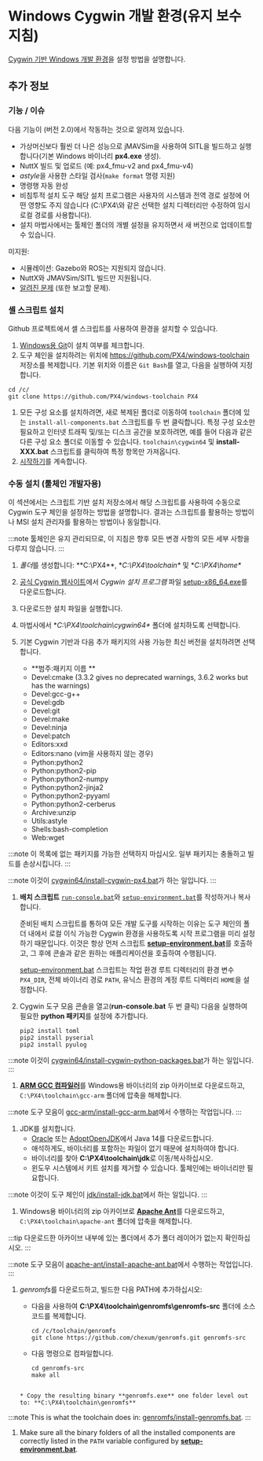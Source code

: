 # Windows Cygwin 개발 환경(유지 보수 지침)

[Cygwin 기반 Windows 개발 환경](../dev_setup/dev_env_windows_cygwin.md)을 설정 방법을 설명합니다.


## 추가 정보

<a id="features"></a>

### 기능 / 이슈

다음 기능이 (버전 2.0)에서 작동하는 것으로 알려져 있습니다.

* 가상머신보다 훨씬 더 나은 성능으로 jMAVSim을 사용하여 SITL을 빌드하고 실행합니다(기본 Windows 바이너리 **px4.exe** 생성).
* NuttX 빌드 및 업로드 (예:  px4_fmu-v2 and px4_fmu-v4)
* *astyle*을 사용한 스타일 검사(`make format` 명령 지원)
* 명령행 자동 완성
* 비침투적 설치 도구 해당 설치 프로그램은 사용자의 시스템과 전역 경로 설정에 어떤 영향도 주지 않습니다 (C:\PX4\와 같은 선택한 설치 디렉터리만 수정하여 임시 로컬 경로를 사용합니다).
* 설치 마법사에서는 툴체인 폴더의 개별 설정을 유지하면서 새 버전으로 업데이트할 수 있습니다.

미지원:
* 시뮬레이션: Gazebo와 ROS는 지원되지 않습니다.
* NuttX와 JMAVSim/SITL 빌드만 지원됩니다.
* [알려진 문제](https://github.com/orgs/PX4/projects/6) (또한 보고할 문제).

<a id="script_setup"></a>

### 셸 스크립트 설치

Github 프로젝트에서 셸 스크립트를 사용하여 환경을 설치할 수 있습니다.

1. [Windows용 Git](https://git-scm.com/download/win)이 설치 여부를 체크합니다.
1. 도구 체인을 설치하려는 위치에 https://github.com/PX4/windows-toolchain 저장소를 복제합니다. 기본 위치와 이름은 `Git Bash`를 열고, 다음을 실행하여 지정합니다.
```
cd /c/
git clone https://github.com/PX4/windows-toolchain PX4
```
1. 모든 구성 요소를 설치하려면, 새로 복제된 폴더로 이동하여 `toolchain` 폴더에 있는 `install-all-components.bat` 스크립트를 두 번 클릭합니다. 특정 구성 요소만 필요하고 인터넷 트래픽 및/또는 디스크 공간을 보호하려면, 예를 들어 다음과 같은 다른 구성 요소 폴더로 이동할 수 있습니다. `toolchain\cygwin64` 및 **install-XXX.bat** 스크립트를 클릭하여 특정 항목만 가져옵니다.
1. [시작하기](../dev_setup/dev_env_windows_cygwin.md#getting-started)를 계속합니다.


<a id="manual_setup"></a>

### 수동 설치 (툴체인 개발자용)

이 섹션에서는 스크립트 기반 설치 저장소에서  해당 스크립트를 사용하여 수동으로 Cygwin 도구 체인을 설정하는 방법을 설명합니다. 결과는 스크립트를 활용하는 방법이나 MSI 설치 관리자를 활용하는 방법이나 동일합니다.

:::note
툴체인은 유지 관리되므로, 이 지침은 향후 모든 변경 사항의 모든 세부 사항을 다루지 않습니다.
:::

1. *폴더*를 생성합니다: **C:\PX4\**, **C:\PX4\toolchain\** 및 **C:\PX4\home\**
1. [공식 Cygwin 웹사이트](https://cygwin.com/install.html)에서 *Cygwin 설치 프로그램* 파일 [setup-x86_64.exe](https://cygwin.com/setup-x86_64.exe)를 다운로드합니다.
1. 다운로드한 설치 파일을 실행합니다.
1. 마법사에서 **C:\PX4\toolchain\cygwin64\** 폴더에 설치하도록 선택합니다.
1. 기본 Cygwin 기반과 다음 추가 패키지의 사용 가능한 최신 버전을 설치하려면 선택합니다.

   * **범주:패키지 이름 **
   * Devel:cmake (3.3.2 gives no deprecated warnings, 3.6.2 works but has the warnings)
   * Devel:gcc-g++
   * Devel:gdb
   * Devel:git
   * Devel:make
   * Devel:ninja
   * Devel:patch
   * Editors:xxd
   * Editors:nano (vim을 사용하지 않는 경우)
   * Python:python2
   * Python:python2-pip
   * Python:python2-numpy
   * Python:python2-jinja2
   * Python:python2-pyyaml
   * Python:python2-cerberus
   * Archive:unzip
   * Utils:astyle
   * Shells:bash-completion
   * Web:wget

:::note
이 목록에 없는 패키지를 가능한 선택하지 마십시오. 일부 패키지는 충돌하고 빌드를 손상시킵니다.
:::

:::note
이것이 [cygwin64/install-cygwin-px4.bat](https://github.com/MaEtUgR/PX4Toolchain/blob/master/toolchain/cygwin64/install-cygwin-px4.bat)가 하는 일입니다.
:::

1. **배치 스크립트** [`run-console.bat`](https://github.com/MaEtUgR/PX4Toolchain/blob/master/run-console.bat)와 [`setup-environment.bat`](https://github.com/PX4/windows-toolchain/blob/master/toolchain/scripts/setup-environment.bat)를 작성하거나 복사합니다.

   준비된 배치 스크립트를 통하여 모든 개발 도구를 시작하는 이유는 도구 체인의 폴더 내에서 로컬 이식 가능한 Cygwin 환경을 사용하도록 시작 프로그램을 미리 설정하기 때문입니다. 이것은 항상 먼저 스크립트 [**setup-environment.bat**](https://github.com/PX4/windows-toolchain/blob/master/toolchain/scripts/setup-environment.bat)를 호출하고, 그 후에 콘솔과 같은 원하는 애플리케이션을 호출하여 수행됩니다.

   [setup-environment.bat](https://github.com/PX4/windows-toolchain/blob/master/toolchain/scripts/setup-environment.bat) 스크립트는 작업 환경 루트 디렉터리의 환경 변수 `PX4_DIR`, 전체 바이너리 경로 `PATH`, 유닉스 환경의 계정 루트 디렉터리 `HOME`을 설정합니다.

1. Cygwin 도구 모음 콘솔을 열고(**run-console.bat** 두 번 클릭) 다음을 실행하여 필요한 **python 패키지**를 설정에 추가합니다.
   ```
   pip2 install toml
   pip2 install pyserial
   pip2 install pyulog
   ```

:::note
이것이 [cygwin64/install-cygwin-python-packages.bat](https://github.com/MaEtUgR/PX4Toolchain/blob/master/toolchain/cygwin64/install-cygwin-python-packages.bat)가 하는 일입니다.
:::

1. [**ARM GCC 컴파일러**](https://developer.arm.com/open-source/gnu-toolchain/gnu-rm/downloads)를 Windows용 바이너리의 zip 아카이브로 다운로드하고, `C:\PX4\toolchain\gcc-arm` 폴더에 압축을 해제합니다.

:::note
도구 모음이 [gcc-arm/install-gcc-arm.bat](https://github.com/MaEtUgR/PX4Toolchain/blob/master/toolchain/gcc-arm/install-gcc-arm.bat)에서 수행하는 작업입니다.
:::

1. JDK를 설치합니다.
   * [Oracle](https://www.oracle.com/java/technologies/javase-jdk14-downloads.html) 또는 [AdoptOpenJDK](https://adoptopenjdk.net/)에서 Java 14를 다운로드합니다.
   * 애석하게도, 바이너리를 포함하는 파일이 없기 때문에 설치하여야 합니다.
   * 바이너리를 찾아 **C:\PX4\toolchain\jdk**로 이동/복사하십시오.
   * 윈도우 시스템에서 키트 설치를 제거할 수 있습니다. 툴체인에는 바이너리만 필요합니다.

:::note
이것이 도구 체인이 [jdk/install-jdk.bat](https://github.com/MaEtUgR/PX4Toolchain/blob/master/toolchain/jdk/install-jdk.bat)에서 하는 일입니다.
:::

1. Windows용 바이너리의 zip 아카이브로 [**Apache Ant**](https://ant.apache.org/bindownload.cgi)를 다운로드하고, `C:\PX4\toolchain\apache-ant` 폴더에 압축을 해제합니다.

:::tip
다운로드한 아카이브 내부에 있는 폴더에서 추가 폴더 레이어가 없는지 확인하십시오.
:::

:::note
도구 모음이 [apache-ant/install-apache-ant.bat](https://github.com/MaEtUgR/PX4Toolchain/blob/master/toolchain/apache-ant/install-apache-ant.bat)에서 수행하는 작업입니다.
:::

1. *genromfs*를 다운로드하고, 빌드한 다음 PATH에 추가하십시오:
   * 다음을 사용하여 **C:\PX4\toolchain\genromfs\genromfs-src** 폴더에 소스 코드를 복제합니다.
     ```
     cd /c/toolchain/genromfs
     git clone https://github.com/chexum/genromfs.git genromfs-src
     ```

   * 다음 명령으로 컴파일합니다.
     ```
     cd genromfs-src
     make all
    ```

    * Copy the resulting binary **genromfs.exe** one folder level out to: **C:\PX4\toolchain\genromfs**

:::note
This is what the toolchain does in: [genromfs/install-genromfs.bat](https://github.com/MaEtUgR/PX4Toolchain/blob/master/toolchain/genromfs/install-genromfs.bat).
:::

1. Make sure all the binary folders of all the installed components are correctly listed in the `PATH` variable configured by [**setup-environment.bat**](https://github.com/PX4/windows-toolchain/blob/master/toolchain/scripts/setup-environment.bat).
